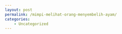 ```yaml
---
layout: post
permalink: /mimpi-melihat-orang-menyembelih-ayam/
categories:
    - Uncategorized
---
```


